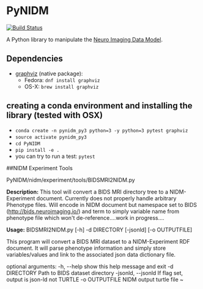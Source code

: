 # PyNIDM

[![Build Status](https://travis-ci.org/incf-nidash/PyNIDM.svg?branch=master)](https://travis-ci.org/incf-nidash/PyNIDM)

A Python library to manipulate the [Neuro Imaging Data Model](http://nidm.nidash.org). 

## Dependencies

* [graphviz](http://graphviz.org) (native package):
   * Fedora: `dnf install graphviz`
   * OS-X: `brew install graphviz`


## creating a conda environment and installing the library (tested with OSX)
  * `conda create -n pynidm_py3 python=3 -y python=3 pytest graphviz`
  * `source activate pynidm_py3`
  * `cd PyNIDM`
  * `pip install -e .`
  *  you can try to run a test: `pytest`

##NIDM Experiment Tools

PyNIDM/nidm/experiment/tools/BIDSMRI2NIDM.py 

**Description:** This tool will convert a BIDS MRI directory tree to a NIDM-Experiment document. Currently does not properly handle arbitrary Phenotype files.  Will encode in NIDM document but namespace set to BIDS (http://bids.neuroimaging.io/) and term to simply variable name from phenotype file which won't de-reference....work in progress....

**Usage:** BIDSMRI2NIDM.py [-h] -d DIRECTORY [-jsonld] [-o OUTPUTFILE]

This program will convert a BIDS MRI dataset to a NIDM-Experiment RDF
document. It will parse phenotype information and simply store
variables/values and link to the associated json data dictionary file.

optional arguments:
  -h, --help         show this help message and exit
  -d DIRECTORY       Path to BIDS dataset directory
  -jsonld, --jsonld  If flag set, output is json-ld not TURTLE
  -o OUTPUTFILE      NIDM output turtle file
~            
